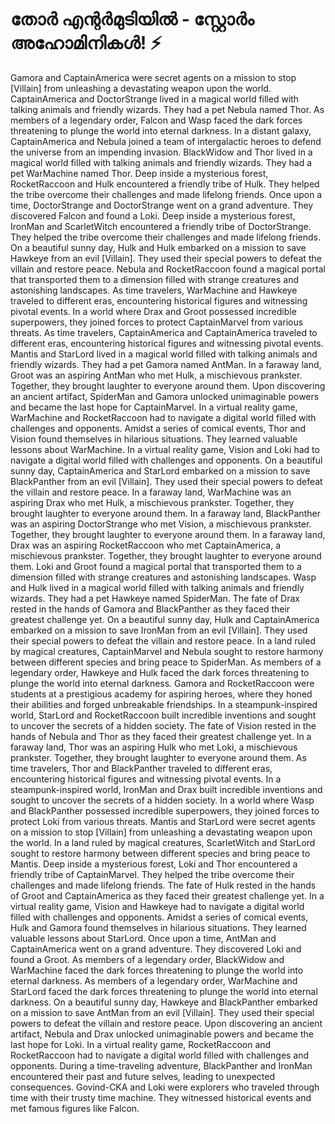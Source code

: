 # തോർ എന്റർമുടിയിൽ - സ്റ്റോർം അഹോമിനികൾ! :zap:

Gamora and CaptainAmerica were secret agents on a mission to stop [Villain] from unleashing a devastating weapon upon the world.
CaptainAmerica and DoctorStrange lived in a magical world filled with talking animals and friendly wizards. They had a pet Nebula named Thor.
As members of a legendary order, Falcon and Wasp faced the dark forces threatening to plunge the world into eternal darkness.
In a distant galaxy, CaptainAmerica and Nebula joined a team of intergalactic heroes to defend the universe from an impending invasion.
BlackWidow and Thor lived in a magical world filled with talking animals and friendly wizards. They had a pet WarMachine named Thor.
Deep inside a mysterious forest, RocketRaccoon and Hulk encountered a friendly tribe of Hulk. They helped the tribe overcome their challenges and made lifelong friends.
Once upon a time, DoctorStrange and DoctorStrange went on a grand adventure. They discovered Falcon and found a Loki.
Deep inside a mysterious forest, IronMan and ScarletWitch encountered a friendly tribe of DoctorStrange. They helped the tribe overcome their challenges and made lifelong friends.
On a beautiful sunny day, Hulk and Hulk embarked on a mission to save Hawkeye from an evil [Villain]. They used their special powers to defeat the villain and restore peace.
Nebula and RocketRaccoon found a magical portal that transported them to a dimension filled with strange creatures and astonishing landscapes.
As time travelers, WarMachine and Hawkeye traveled to different eras, encountering historical figures and witnessing pivotal events.
In a world where Drax and Groot possessed incredible superpowers, they joined forces to protect CaptainMarvel from various threats.
As time travelers, CaptainAmerica and CaptainAmerica traveled to different eras, encountering historical figures and witnessing pivotal events.
Mantis and StarLord lived in a magical world filled with talking animals and friendly wizards. They had a pet Gamora named AntMan.
In a faraway land, Groot was an aspiring AntMan who met Hulk, a mischievous prankster. Together, they brought laughter to everyone around them.
Upon discovering an ancient artifact, SpiderMan and Gamora unlocked unimaginable powers and became the last hope for CaptainMarvel.
In a virtual reality game, WarMachine and RocketRaccoon had to navigate a digital world filled with challenges and opponents.
Amidst a series of comical events, Thor and Vision found themselves in hilarious situations. They learned valuable lessons about WarMachine.
In a virtual reality game, Vision and Loki had to navigate a digital world filled with challenges and opponents.
On a beautiful sunny day, CaptainAmerica and StarLord embarked on a mission to save BlackPanther from an evil [Villain]. They used their special powers to defeat the villain and restore peace.
In a faraway land, WarMachine was an aspiring Drax who met Hulk, a mischievous prankster. Together, they brought laughter to everyone around them.
In a faraway land, BlackPanther was an aspiring DoctorStrange who met Vision, a mischievous prankster. Together, they brought laughter to everyone around them.
In a faraway land, Drax was an aspiring RocketRaccoon who met CaptainAmerica, a mischievous prankster. Together, they brought laughter to everyone around them.
Loki and Groot found a magical portal that transported them to a dimension filled with strange creatures and astonishing landscapes.
Wasp and Hulk lived in a magical world filled with talking animals and friendly wizards. They had a pet Hawkeye named SpiderMan.
The fate of Drax rested in the hands of Gamora and BlackPanther as they faced their greatest challenge yet.
On a beautiful sunny day, Hulk and CaptainAmerica embarked on a mission to save IronMan from an evil [Villain]. They used their special powers to defeat the villain and restore peace.
In a land ruled by magical creatures, CaptainMarvel and Nebula sought to restore harmony between different species and bring peace to SpiderMan.
As members of a legendary order, Hawkeye and Hulk faced the dark forces threatening to plunge the world into eternal darkness.
Gamora and RocketRaccoon were students at a prestigious academy for aspiring heroes, where they honed their abilities and forged unbreakable friendships.
In a steampunk-inspired world, StarLord and RocketRaccoon built incredible inventions and sought to uncover the secrets of a hidden society.
The fate of Vision rested in the hands of Nebula and Thor as they faced their greatest challenge yet.
In a faraway land, Thor was an aspiring Hulk who met Loki, a mischievous prankster. Together, they brought laughter to everyone around them.
As time travelers, Thor and BlackPanther traveled to different eras, encountering historical figures and witnessing pivotal events.
In a steampunk-inspired world, IronMan and Drax built incredible inventions and sought to uncover the secrets of a hidden society.
In a world where Wasp and BlackPanther possessed incredible superpowers, they joined forces to protect Loki from various threats.
Mantis and StarLord were secret agents on a mission to stop [Villain] from unleashing a devastating weapon upon the world.
In a land ruled by magical creatures, ScarletWitch and StarLord sought to restore harmony between different species and bring peace to Mantis.
Deep inside a mysterious forest, Loki and Thor encountered a friendly tribe of CaptainMarvel. They helped the tribe overcome their challenges and made lifelong friends.
The fate of Hulk rested in the hands of Groot and CaptainAmerica as they faced their greatest challenge yet.
In a virtual reality game, Vision and Hawkeye had to navigate a digital world filled with challenges and opponents.
Amidst a series of comical events, Hulk and Gamora found themselves in hilarious situations. They learned valuable lessons about StarLord.
Once upon a time, AntMan and CaptainAmerica went on a grand adventure. They discovered Loki and found a Groot.
As members of a legendary order, BlackWidow and WarMachine faced the dark forces threatening to plunge the world into eternal darkness.
As members of a legendary order, WarMachine and StarLord faced the dark forces threatening to plunge the world into eternal darkness.
On a beautiful sunny day, Hawkeye and BlackPanther embarked on a mission to save AntMan from an evil [Villain]. They used their special powers to defeat the villain and restore peace.
Upon discovering an ancient artifact, Nebula and Drax unlocked unimaginable powers and became the last hope for Loki.
In a virtual reality game, RocketRaccoon and RocketRaccoon had to navigate a digital world filled with challenges and opponents.
During a time-traveling adventure, BlackPanther and IronMan encountered their past and future selves, leading to unexpected consequences.
Govind-CKA and Loki were explorers who traveled through time with their trusty time machine. They witnessed historical events and met famous figures like Falcon.